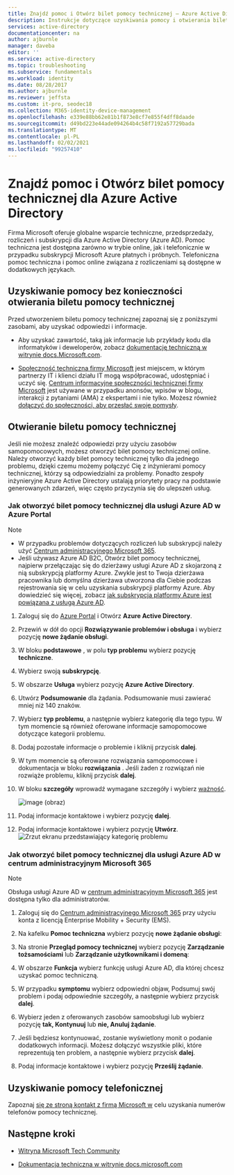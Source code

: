 ```yaml
---
title: Znajdź pomoc i Otwórz bilet pomocy technicznej — Azure Active Directory | Microsoft Docs
description: Instrukcje dotyczące uzyskiwania pomocy i otwierania biletu pomocy technicznej dla Azure Active Directory.
services: active-directory
documentationcenter: na
author: ajburnle
manager: daveba
editor: ''
ms.service: active-directory
ms.topic: troubleshooting
ms.subservice: fundamentals
ms.workload: identity
ms.date: 08/28/2017
ms.author: ajburnle
ms.reviewer: jeffsta
ms.custom: it-pro, seodec18
ms.collection: M365-identity-device-management
ms.openlocfilehash: e339e88bb62e81b1f873e8cf7e855f4dff8daade
ms.sourcegitcommit: d49bd223e44ade094264b4c58f7192a57729bada
ms.translationtype: MT
ms.contentlocale: pl-PL
ms.lasthandoff: 02/02/2021
ms.locfileid: "99257410"
---
```

# <a name="find-help-and-open-a-support-ticket-for-azure-active-directory"></a>Znajdź pomoc i Otwórz bilet pomocy technicznej dla Azure Active Directory
Firma Microsoft oferuje globalne wsparcie techniczne, przedsprzedaży, rozliczeń i subskrypcji dla Azure Active Directory (Azure AD). Pomoc techniczna jest dostępna zarówno w trybie online, jak i telefonicznie w przypadku subskrypcji Microsoft Azure płatnych i próbnych. Telefoniczna pomoc techniczna i pomoc online związana z rozliczeniami są dostępne w dodatkowych językach. 

## <a name="find-help-without-opening-a-support-ticket"></a>Uzyskiwanie pomocy bez konieczności otwierania biletu pomocy technicznej

Przed utworzeniem biletu pomocy technicznej zapoznaj się z poniższymi zasobami, aby uzyskać odpowiedzi i informacje. 

* Aby uzyskać zawartość, taką jak informacje lub przykłady kodu dla informatyków i deweloperów, zobacz [dokumentację techniczną w witrynie docs.Microsoft.com](../index.yml).

* [Społeczność techniczna firmy Microsoft](https://techcommunity.microsoft.com/) jest miejscem, w którym partnerzy IT i klienci działu IT mogą współpracować, udostępniać i uczyć się. [Centrum informacyjne społeczności technicznej firmy Microsoft](https://techcommunity.microsoft.com/t5/Community-Info-Center/ct-p/Community-Info-Center) jest używane w przypadku anonsów, wpisów w blogu, interakcji z pytaniami (AMA) z ekspertami i nie tylko. Możesz również [dołączyć do społeczności, aby przesłać swoje pomysły](https://techcommunity.microsoft.com/t5/Communities/ct-p/communities).


## <a name="open-a-support-ticket"></a>Otwieranie biletu pomocy technicznej

Jeśli nie możesz znaleźć odpowiedzi przy użyciu zasobów samopomocowych, możesz otworzyć bilet pomocy technicznej online. Należy otworzyć każdy bilet pomocy technicznej tylko dla jednego problemu, dzięki czemu możemy połączyć Cię z inżynierami pomocy technicznej, którzy są odpowiedzialni za problemy. Ponadto zespoły inżynieryjne Azure Active Directory ustalają priorytety pracy na podstawie generowanych zdarzeń, więc często przyczynia się do ulepszeń usług.

### <a name="how-to-open-a-support-ticket-for-azure-ad-in-the-azure-portal"></a>Jak otworzyć bilet pomocy technicznej dla usługi Azure AD w Azure Portal

> [!NOTE]
> * W przypadku problemów dotyczących rozliczeń lub subskrypcji należy użyć [Centrum administracyjnego Microsoft 365](https://admin.microsoft.com).  
> * Jeśli używasz Azure AD B2C, Otwórz bilet pomocy technicznej, najpierw przełączając się do dzierżawy usługi Azure AD z skojarzoną z nią subskrypcją platformy Azure. Zwykle jest to Twoja dzierżawa pracownika lub domyślna dzierżawa utworzona dla Ciebie podczas rejestrowania się w celu uzyskania subskrypcji platformy Azure. Aby dowiedzieć się więcej, zobacz [jak subskrypcja platformy Azure jest powiązana z usługą Azure AD](active-directory-how-subscriptions-associated-directory.md).

1. Zaloguj się do [Azure Portal](https://portal.azure.com) i Otwórz **Azure Active Directory**.
   
1. Przewiń w dół do opcji **Rozwiązywanie problemów i obsługa** i wybierz pozycję **nowe żądanie obsługi**.
   
1. W bloku **podstawowe** , w polu **typ problemu** wybierz pozycję **techniczne**.

1. Wybierz swoją **subskrypcję**.

1. W obszarze **Usługa** wybierz pozycję **Azure Active Directory**.

1. Utwórz **Podsumowanie** dla żądania. Podsumowanie musi zawierać mniej niż 140 znaków.
  
1. Wybierz **typ problemu**, a następnie wybierz kategorię dla tego typu. W tym momencie są również oferowane informacje samopomocowe dotyczące kategorii problemu.
  
1. Dodaj pozostałe informacje o problemie i kliknij przycisk **dalej**. 

1. W tym momencie są oferowane rozwiązania samopomocowe i dokumentacja w bloku **rozwiązania** . Jeśli żaden z rozwiązań nie rozwiąże problemu, kliknij przycisk **dalej**. 

1. W bloku **szczegóły** wprowadź wymagane szczegóły i wybierz [ważność](https://azure.microsoft.com/support/plans/response/). 
 
    ![image (obraz)](https://user-images.githubusercontent.com/13383753/76565580-1c284900-6468-11ea-8c0f-85af98097b6f.png)
 
1. Podaj informacje kontaktowe i wybierz pozycję **dalej**. 

1. Podaj informacje kontaktowe i wybierz pozycję **Utwórz**.
  ![Zrzut ekranu przedstawiający kategorię problemu](./media/active-directory-troubleshooting-support-howto/open-support-ticket.png)

### <a name="how-to-open-a-support-ticket-for-azure-ad-in-the-microsoft-365-admin-center"></a>Jak otworzyć bilet pomocy technicznej dla usługi Azure AD w centrum administracyjnym Microsoft 365

> [!NOTE]
> Obsługa usługi Azure AD w [centrum administracyjnym Microsoft 365](https://admin.microsoft.com) jest dostępna tylko dla administratorów.

1. Zaloguj się do [Centrum administracyjnego Microsoft 365](https://admin.microsoft.com) przy użyciu konta z licencją Enterprise Mobility + Security (EMS).

1. Na kafelku **Pomoc techniczna** wybierz pozycję **nowe żądanie obsługi**:

1. Na stronie **Przegląd pomocy technicznej** wybierz pozycję **Zarządzanie tożsamościami** lub **Zarządzanie użytkownikami i domeną**:

1. W obszarze **Funkcja** wybierz funkcję usługi Azure AD, dla której chcesz uzyskać pomoc techniczną.

1. W przypadku **symptomu** wybierz odpowiedni objaw, Podsumuj swój problem i podaj odpowiednie szczegóły, a następnie wybierz przycisk **dalej**.

1. Wybierz jeden z oferowanych zasobów samoobsługi lub wybierz pozycję **tak, Kontynuuj** lub **nie, Anuluj żądanie**.

1. Jeśli będziesz kontynuować, zostanie wyświetlony monit o podanie dodatkowych informacji. Możesz dołączyć wszystkie pliki, które reprezentują ten problem, a następnie wybierz przycisk **dalej**.

1. Podaj informacje kontaktowe i wybierz pozycję **Prześlij żądanie**.

## <a name="get-phone-support"></a>Uzyskiwanie pomocy telefonicznej

Zapoznaj [się ze stroną kontakt z firmą Microsoft w](https://portal.office.com/Support/ContactUs.aspx) celu uzyskania numerów telefonów pomocy technicznej.

##  <a name="next-steps"></a>Następne kroki

* [Witryna Microsoft Tech Community](https://techcommunity.microsoft.com/)

* [Dokumentacja techniczna w witrynie docs.microsoft.com](../index.yml)
